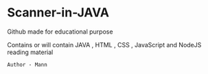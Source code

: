 # Scanner-in-JAVA

Github made for educational purpose

Contains or will contain JAVA , HTML , CSS , JavaScript and NodeJS reading material


``Author - Mann`` 
